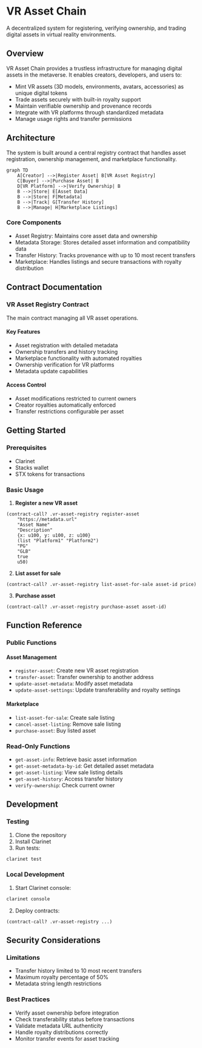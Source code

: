 # VR Asset Chain

A decentralized system for registering, verifying ownership, and trading digital assets in virtual reality environments.

## Overview

VR Asset Chain provides a trustless infrastructure for managing digital assets in the metaverse. It enables creators, developers, and users to:

- Mint VR assets (3D models, environments, avatars, accessories) as unique digital tokens
- Trade assets securely with built-in royalty support
- Maintain verifiable ownership and provenance records
- Integrate with VR platforms through standardized metadata
- Manage usage rights and transfer permissions

## Architecture

The system is built around a central registry contract that handles asset registration, ownership management, and marketplace functionality.

```mermaid
graph TD
    A[Creator] -->|Register Asset| B[VR Asset Registry]
    C[Buyer] -->|Purchase Asset| B
    D[VR Platform] -->|Verify Ownership| B
    B -->|Store| E[Asset Data]
    B -->|Store| F[Metadata]
    B -->|Track| G[Transfer History]
    B -->|Manage| H[Marketplace Listings]
```

### Core Components
- Asset Registry: Maintains core asset data and ownership
- Metadata Storage: Stores detailed asset information and compatibility data
- Transfer History: Tracks provenance with up to 10 most recent transfers
- Marketplace: Handles listings and secure transactions with royalty distribution

## Contract Documentation

### VR Asset Registry Contract

The main contract managing all VR asset operations.

#### Key Features
- Asset registration with detailed metadata
- Ownership transfers and history tracking
- Marketplace functionality with automated royalties
- Ownership verification for VR platforms
- Metadata update capabilities

#### Access Control
- Asset modifications restricted to current owners
- Creator royalties automatically enforced
- Transfer restrictions configurable per asset

## Getting Started

### Prerequisites
- Clarinet
- Stacks wallet
- STX tokens for transactions

### Basic Usage

1. **Register a new VR asset**
```clarity
(contract-call? .vr-asset-registry register-asset
    "https://metadata.url"
    "Asset Name"
    "Description"
    {x: u100, y: u100, z: u100}
    (list "Platform1" "Platform2")
    "PG"
    "GLB"
    true
    u50)
```

2. **List asset for sale**
```clarity
(contract-call? .vr-asset-registry list-asset-for-sale asset-id price)
```

3. **Purchase asset**
```clarity
(contract-call? .vr-asset-registry purchase-asset asset-id)
```

## Function Reference

### Public Functions

#### Asset Management
- `register-asset`: Create new VR asset registration
- `transfer-asset`: Transfer ownership to another address
- `update-asset-metadata`: Modify asset metadata
- `update-asset-settings`: Update transferability and royalty settings

#### Marketplace
- `list-asset-for-sale`: Create sale listing
- `cancel-asset-listing`: Remove sale listing
- `purchase-asset`: Buy listed asset

### Read-Only Functions
- `get-asset-info`: Retrieve basic asset information
- `get-asset-metadata-by-id`: Get detailed asset metadata
- `get-asset-listing`: View sale listing details
- `get-asset-history`: Access transfer history
- `verify-ownership`: Check current owner

## Development

### Testing
1. Clone the repository
2. Install Clarinet
3. Run tests:
```bash
clarinet test
```

### Local Development
1. Start Clarinet console:
```bash
clarinet console
```
2. Deploy contracts:
```clarity
(contract-call? .vr-asset-registry ...)
```

## Security Considerations

### Limitations
- Transfer history limited to 10 most recent transfers
- Maximum royalty percentage of 50%
- Metadata string length restrictions

### Best Practices
- Verify asset ownership before integration
- Check transferability status before transactions
- Validate metadata URL authenticity
- Handle royalty distributions correctly
- Monitor transfer events for asset tracking